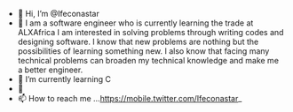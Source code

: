 - 👋 Hi, I’m @Ifeconastar
- 👀 I am a software engineer who is currently learning the trade at ALXAfrica 
I am interested in solving problems through writing codes and designing software. 
I know that new problems are nothing but the possibilities of learning something new.
 I also know that facing many technical problems can broaden my technical knowledge and make me a better engineer.
- 🌱 I’m currently learning C
- 💞️ 
- 📫 How to reach me ...https://mobile.twitter.com/Ifeconastar_

<!---
Ifeconastar/Ifeconastar is a ✨ special ✨ repository because its `README.md` (this file) appears on your GitHub profile.
You can click the Preview link to take a look at your changes.
--->
